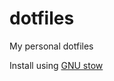 # dotfiles
My personal dotfiles

Install using [GNU stow](https://www.gnu.org/software/stow/manual/stow.html)
